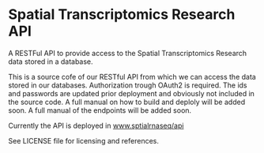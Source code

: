 # Spatial Transcriptomics Research API

A RESTFul API to provide access to the Spatial Transcriptomics Research data stored in a database.

This is a source cofe of our RESTful API from
which we can access the data stored in our databases. 
Authorization trough OAuth2 is required.
The ids and passwords are updated prior
deployment and obviously not included in the source code.
A full manual on how to build and deploly will be added soon.
A full manual of the endpoints will be added soon. 

Currently the API is deployed in www.sptialrnaseq/api 

See LICENSE file for licensing and references. 
